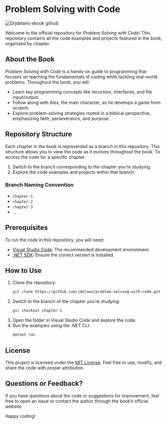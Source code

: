 # Problem Solving with Code

![Drjdelano ebook github](https://github.com/user-attachments/assets/a6f0c52d-2281-4cbd-ace6-08ef9d36108c)

Welcome to the official repository for *Problem Solving with Code*! This repository contains all the code examples and projects featured in the book, organized by chapter.

## About the Book

*Problem Solving with Code* is a hands-on guide to programming that focuses on teaching the fundamentals of coding while tackling real-world problems. Throughout the book, you will:

- Learn key programming concepts like recursion, interfaces, and file input/output.
- Follow along with Alex, the main character, as he develops a game from scratch.
- Explore problem-solving strategies rooted in a biblical perspective, emphasizing faith, perseverance, and purpose.

## Repository Structure

Each chapter in the book is represented as a branch in this repository. This structure allows you to view the code as it evolves throughout the book. To access the code for a specific chapter:

1. Switch to the branch corresponding to the chapter you’re studying.
2. Explore the code examples and projects within that branch.

### Branch Naming Convention
- `chapter-1`
- `chapter-2`
- `chapter-3`
- ...

## Prerequisites

To run the code in this repository, you will need:

- [Visual Studio Code](https://code.visualstudio.com/): The recommended development environment.
- [.NET SDK](https://dotnet.microsoft.com/download): Ensure the correct version is installed.

## How to Use

1. Clone the repository:
   ```bash
   git clone https://github.com/jdelano/problem-solving-with-code.git
   ```
2. Switch to the branch of the chapter you’re studying:
   ```bash
   git checkout chapter-1
   ```
3. Open the folder in Visual Studio Code and explore the code.
4. Run the examples using the .NET CLI:
   ```bash
   dotnet run
   ```

## License

This project is licensed under the [MIT License](LICENSE). Feel free to use, modify, and share the code with proper attribution.

## Questions or Feedback?

If you have questions about the code or suggestions for improvement, feel free to open an issue or contact the author through the book’s official website.

Happy coding!
